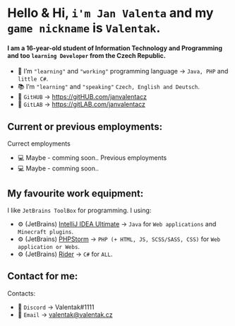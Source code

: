 # Hello & Hi, `i'm Jan Valenta` and my `game nickname` is `Valentak`.
#### I am a 16-year-old student of Information Technology and Programming and too `learning Developer` from the Czech Republic.
- 🔧 I’m `"learning"` and `"working"` programming language -> `Java, PHP` and `little C#`.  
- 📚 I’m `"learning"` and `"speaking"` `Czech, English and Deutsch`.
- 📑 `GitHUB` -> https://gitHUB.com/janvalentacz
- 📑 `GitLAB` -> https://gitLAB.com/janvalentacz


## Current or previous employments:
Currect employments
- 💻 Maybe - comming soon..
Previous employments
- 💻 Maybe - comming soon..


##  My favourite work equipment:
I like `JetBrains ToolBox` for programming. I using:
- ⚙ (JetBrains) [IntelliJ IDEA Ultimate](https://www.jetbrains.com/idea/) -> `Java` for `Web applications` and `Minecraft plugins`.
- ⚙ (JetBrains) [PHPStorm](https://www.jetbrains.com/phpstorm/) -> `PHP (+ HTML, JS, SCSS/SASS, CSS)` for `Web application or Webs`.
- ⚙ (JetBrains) [Rider](https://www.jetbrains.com/rider/) -> `C#` for `ALL`.

## Contact for me:
Contacts:
- 💬 `Discord` -> Valentak#1111
- 💬 `Email` -> valentak@valentak.cz


